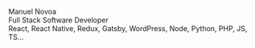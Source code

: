 Manuel Novoa</br>
Full Stack Software Developer</br>
React, React Native, Redux, Gatsby, WordPress, Node, Python, PHP, JS, TS...
<!---
novoamanny/novoamanny is a ✨ special ✨ repository because its `README.md` (this file) appears on your GitHub profile.
You can click the Preview link to take a look at your changes.
--->
